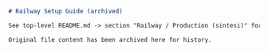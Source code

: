 <!-- Archived Railway setup moved into README.md -->
<!-- Original content preserved for reference -->

```markdown
# Railway Setup Guide (archived)

See top-level README.md -> section "Railway / Production (sintesi)" for current deployment instructions.

Original file content has been archived here for history.
```
